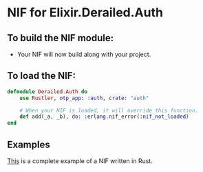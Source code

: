 # NIF for Elixir.Derailed.Auth

## To build the NIF module:

- Your NIF will now build along with your project.

## To load the NIF:

```elixir
defmodule Derailed.Auth do
    use Rustler, otp_app: :auth, crate: "auth"

    # When your NIF is loaded, it will override this function.
    def add(_a, _b), do: :erlang.nif_error(:nif_not_loaded)
end
```

## Examples

[This](https://github.com/hansihe/NifIo) is a complete example of a NIF written in Rust.
